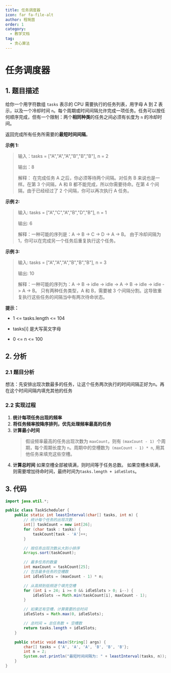 ```yaml
---
title: 任务调度器
icon: far fa-file-alt
author: 程琬茵
order: 1
category:
  - 教学文档
tag:
  - 贪心算法
---
```


# 任务调度器
## 1. 题目描述

给你一个用字符数组 `tasks` 表示的 CPU 需要执行的任务列表，用字母 A 到 Z 表示，以及一个冷却时间 `n`。每个周期或时间间隔允许完成一项任务。任务可以按任何顺序完成，但有一个限制：两个**相同种类**的任务之间必须有长度为 `n` 的冷却时间。

返回完成所有任务所需要的**最短时间间隔**。

  **示例 1:**
> 输入：tasks = ["A","A","A","B","B","B"], n = 2
> 
> 输出：8
>
> 解释：
> 在完成任务 A 之后，你必须等待两个间隔。对任务 B 来说也是一样。在第 3 个间隔，A 和 B 都不能完成，所以你需要待命。在第 4 个间隔，由于已经经过了 2 个间隔，你可以再次执行 A 任务。


**示例 2:**
>
> 输入: tasks = ["A","C","A","B","D","B"], n = 1
>
> 输出: 6
> 
> 解释：一种可能的序列是：A -> B -> C -> D -> A -> B。
> 由于冷却间隔为 1，你可以在完成另一个任务后重复执行这个任务。

**示例 3:**
>
> 输入: tasks = ["A","A","A","B","B","B"], n = 3
>
> 输出: 10
> 
> 解释：一种可能的序列为：A -> B -> idle -> idle -> A -> B -> idle -> idle -> A -> B。
> 只有两种任务类型，A 和 B，需要被 3 个间隔分割。这导致重复执行这些任务的间隔当中有两次待命状态。

**提示：**
- 1 <= tasks.length <= 104

- tasks[i] 是大写英文字母

- 0 <= n <= 100


## 2. 分析

### 2.1 题目分析
想法：先安排出现次数最多的任务，让这个任务两次执行的时间间隔正好为n。再在这个时间间隔内填充其他的任务
### 2.2 实现过程
1. **统计每项任务出现的频率**
2. **将任务频率按降序排列，优先处理频率最高的任务**
3. **计算最小时间**
    >假设频率最高的任务出现次数为 `maxCount`，则有 `(maxCount - 1) `个周期，每个周期长度为 `n`。周期中的空槽数为` (maxCount - 1) * n`, 用其他任务来填充这些空槽。
4. **计算总时间**
    如果空槽全部被填满，则时间等于任务总数。
    如果空槽未填满，则需要增加待命时间，最终时间为`tasks.length + idleSlots`。

## 3. 代码
```java
import java.util.*;

public class TaskScheduler {
    public static int leastInterval(char[] tasks, int n) {
        // 统计每个任务的出现次数
        int[] taskCount = new int[26];
        for (char task : tasks) {
            taskCount[task - 'A']++;
        }

        // 按任务出现次数从大到小排序
        Arrays.sort(taskCount);

        // 最多任务的数量
        int maxCount = taskCount[25];
        // 包含最多任务的空槽数
        int idleSlots = (maxCount - 1) * n;

        // 从高频到低频逐个填充空槽
        for (int i = 24; i >= 0 && idleSlots > 0; i--) {
            idleSlots -= Math.min(taskCount[i], maxCount - 1);
        }

        // 如果还有空槽，计算需要的总时间
        idleSlots = Math.max(0, idleSlots);

        // 总时间 = 总任务数 + 空槽数
        return tasks.length + idleSlots;
    }

    public static void main(String[] args) {
        char[] tasks = {'A', 'A', 'A', 'B', 'B', 'B'};
        int n = 2;
        System.out.println("最短时间间隔为: " + leastInterval(tasks, n));
    }
}

```
